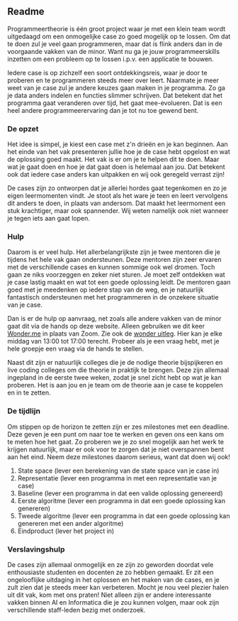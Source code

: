 ## Readme

Programmeertheorie is één groot project waar je met een klein team wordt uitgedaagd om een onmogelijke case zo goed mogelijk op te lossen. Om dat te doen zul je veel gaan programmeren, maar dat is flink anders dan in de voorgaande vakken van de minor. Want nu ga je jouw programmeerskills inzetten om een probleem op te lossen i.p.v. een applicatie te bouwen. 

Iedere case is op zichzelf een soort ontdekkingsreis, waar je door te proberen en te programmeren steeds meer over leert. Naarmate je meer weet van je case zul je andere keuzes gaan maken in je programma. Zo ga je data anders indelen en functies slimmer schrijven. Dat betekent dat het programma gaat veranderen over tijd, het gaat mee-evolueren. Dat is een heel andere programmeerervaring dan je tot nu toe gewend bent.


### De opzet

Het idee is simpel, je kiest een case met z'n drieën en je kan beginnen. Aan het einde van het vak presenteren jullie hoe je de case hebt opgelost en wat de oplossing goed maakt. Het vak is er om je te helpen dit te doen. Maar wat je gaat doen en hoe je dat gaat doen is helemaal aan jou. Dat betekent ook dat iedere case anders kan uitpakken en wij ook geregeld verrast zijn! 

De cases zijn zo ontworpen dat je allerlei hordes gaat tegenkomen en zo je eigen leermomenten vindt. Je stoot als het ware je teen en leert vervolgens dit anders te doen, in plaats van andersom. Dat maakt het leermoment een stuk krachtiger, maar ook spannender. Wij weten namelijk ook niet wanneer je tegen iets aan gaat lopen.

### Hulp

Daarom is er veel hulp. Het allerbelangrijkste zijn je twee mentoren die je tijdens het hele vak gaan ondersteunen. Deze mentoren zijn zeer ervaren met de verschillende cases en kunnen sommige ook wel dromen. Toch gaan ze niks voorzeggen en zeker niet sturen. Je moet zelf ontdekken wat je case lastig maakt en wat tot een goede oplossing leidt. De mentoren gaan goed met je meedenken op iedere stap van de weg, en je natuurlijk fantastisch ondersteunen met het programmeren in de onzekere situatie van je case. 

Dan is er de hulp op aanvraag, net zoals alle andere vakken van de minor gaat dit via de hands op deze website. Alleen gebruiken we dit keer [Wonder.me](https://www.wonder.me/r?id=6b17ee34-dcb5-4059-b88d-6db8004ef61e) in plaats van Zoom. Zie ook de [wonder uitleg](/data/wonder). Hier kan je elke middag van 13:00 tot 17:00 terecht. Probeer als je een vraag hebt, met je hele groepje een vraag via de hands te stellen.

Naast dit zijn er natuurlijk colleges die je de nodige theorie bijspijkeren en live coding colleges om die theorie in praktijk te brengen. Deze zijn allemaal ingepland in de eerste twee weken, zodat je snel zicht hebt op wat je kan proberen. Het is aan jou en je team om de theorie aan je case te koppelen en in te zetten.


### De tijdlijn

Om stippen op de horizon te zetten zijn er zes milestones met een deadline. Deze geven je een punt om naar toe te werken en geven ons een kans om te meten hoe het gaat. Zo proberen we je zo snel mogelijk aan het werk te krijgen natuurlijk, maar er ook voor te zorgen dat je niet overspannen bent aan het eind. Neem deze milestones daarom serieus, want dat doen wij ook!

1. State space (lever een berekening van de state space van je case in)
2. Representatie (lever een programma in met een representatie van je case)
3. Baseline (lever een programma in dat een valide oplossing genereerd)
4. Eerste algoritme (lever een programma in dat een goede oplossing kan genereren)
5. Tweede algoritme (lever een programma in dat een goede oplossing kan genereren met een ander algoritme)
6. Eindproduct (lever het project in)


### Verslavingshulp

De cases zijn allemaal onmogelijk en ze zijn zo geworden doordat vele enthousiaste studenten en docenten ze zo hebben gemaakt. Er zit een ongelooflijke uitdaging in het oplossen en het maken van de cases, en je zult zien dat je steeds meer kan verbeteren. Mocht je nou veel plezier halen uit dit vak, kom met ons praten! Niet alleen zijn er andere interessante vakken binnen AI en Informatica die je zou kunnen volgen, maar ook zijn verschillende staff-leden bezig met onderzoek. 


